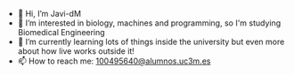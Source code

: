 - 👋 Hi, I’m Javi-dM
- 👀 I’m interested in biology, machines and programming, so I'm studying Biomedical Engineering
- 🌱 I’m currently learning lots of things inside the university but even more about how live works outside it!
- 📫 How to reach me: 100495640@alumnos.uc3m.es

<!---
Javi-dM/Javi-dM is a ✨ special ✨ repository because its `README.md` (this file) appears on your GitHub profile.
You can click the Preview link to take a look at your changes.
--->

